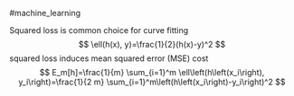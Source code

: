 #machine_learning 

Squared loss is common choice for curve fitting $$
\ell(h(x), y)=\frac{1}{2}(h(x)-y)^2
$$
squared loss induces mean squared error (MSE) cost
$$
E_m[h]=\frac{1}{m} \sum_{i=1}^m \ell\left(h\left(x_i\right), y_i\right)=\frac{1}{2 m} \sum_{i=1}^m\left(h\left(x_i\right)-y_i\right)^2
$$
